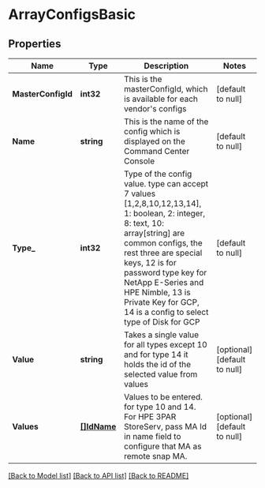 # ArrayConfigsBasic

## Properties
Name | Type | Description | Notes
------------ | ------------- | ------------- | -------------
**MasterConfigId** | **int32** | This is the masterConfigId, which is available for each vendor&#x27;s configs | [default to null]
**Name** | **string** | This is the name of the config which is displayed on the Command Center Console | [default to null]
**Type_** | **int32** | Type of the config value. type can accept 7 values [1,2,8,10,12,13,14], 1: boolean, 2: integer, 8: text, 10: array[string] are common configs, the rest three are special keys, 12 is for password type key for NetApp E-Series and HPE Nimble, 13 is Private Key for GCP, 14 is a config to select type of Disk for GCP | [default to null]
**Value** | **string** | Takes a single value for all types except 10 and for type 14 it holds the id of the selected value from values | [optional] [default to null]
**Values** | [**[]IdName**](IdName.md) | Values to be entered. for type 10 and 14. For HPE 3PAR StoreServ, pass MA Id in name field to configure that MA as remote snap MA. | [optional] [default to null]

[[Back to Model list]](../README.md#documentation-for-models) [[Back to API list]](../README.md#documentation-for-api-endpoints) [[Back to README]](../README.md)

